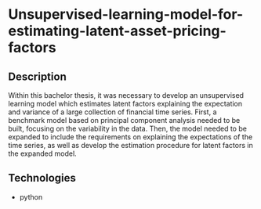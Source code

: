 # Unsupervised-learning-model-for-estimating-latent-asset-pricing-factors

## Description
Within this bachelor thesis, it was necessary to develop an unsupervised learning model which estimates latent factors explaining the expectation and variance of a large collection of financial time series. First, a benchmark model based on principal component analysis needed to be built, focusing on the variability in the data. Then, the model needed to be expanded to include the requirements on explaining the expectations of the time series, as well as develop the estimation procedure for latent factors in the expanded model.

## Technologies
* python
